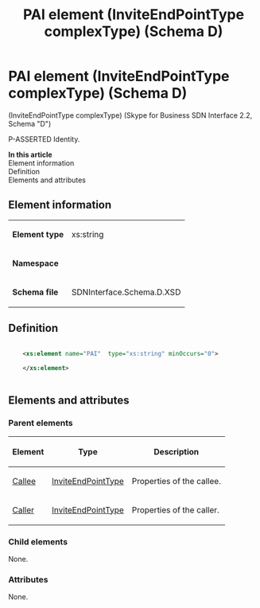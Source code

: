 ﻿---
title: PAI element (InviteEndPointType complexType) (Schema D)
description: Describes the Schema D iteration of the PAI element (InviteEndPointType complexType) and provides the element's definition, parent elements, and information.
TOCTitle: PAI element (InviteEndPointType complexType)
ms:assetid: b18ee860-6823-d704-cd38-d2d4de7fbd01
ms:mtpsurl: https://msdn.microsoft.com/library/Mt170940(v=office.16)
ms:contentKeyID: 65855515
ms.date: 08/24/2015
mtps_version: v=office.16
dev_langs:
- xml
---

# PAI element (InviteEndPointType complexType) (Schema D)

(InviteEndPointType complexType) (Skype for Business SDN Interface 2.2, Schema "D")

P-ASSERTED Identity.


**In this article**  
Element information  
Definition  
Elements and attributes  

## Element information

<table>
<colgroup>
<col />
<col />
</colgroup>
<tbody>
<tr class="odd">
<td><p><strong>Element type</strong></p></td>
<td><p>xs:string</p></td>
</tr>
<tr class="even">
<td><p><strong>Namespace</strong></p></td>
<td><p></p></td>
</tr>
<tr class="odd">
<td><p><strong>Schema file</strong></p></td>
<td><p>SDNInterface.Schema.D.XSD</p></td>
</tr>
</tbody>
</table>


## Definition

```xml

    <xs:element name="PAI"  type="xs:string" minOccurs="0">
    
    </xs:element>
  
```

## Elements and attributes

### Parent elements

<table>
<colgroup>
<col />
<col />
<col />
</colgroup>
<thead>
<tr class="header">
<th><p>Element</p></th>
<th><p>Type</p></th>
<th><p>Description</p></th>
</tr>
</thead>
<tbody>
<tr class="odd">
<td><p><a href="callee-element-invitetype-complextype-skype-for-business-sdn-interface-2-2-schema-d.md">Callee</a></p></td>
<td><p><a href="inviteendpointtype-complextype-skype-for-business-sdn-interface-2-2-schema-d.md">InviteEndPointType</a></p></td>
<td><p>Properties of the callee.</p></td>
</tr>
<tr class="even">
<td><p><a href="caller-element-invitetype-complextype-skype-for-business-sdn-interface-2-2-schema-d.md">Caller</a></p></td>
<td><p><a href="inviteendpointtype-complextype-skype-for-business-sdn-interface-2-2-schema-d.md">InviteEndPointType</a></p></td>
<td><p>Properties of the caller.</p></td>
</tr>
</tbody>
</table>


### Child elements

None.

### Attributes

None.

